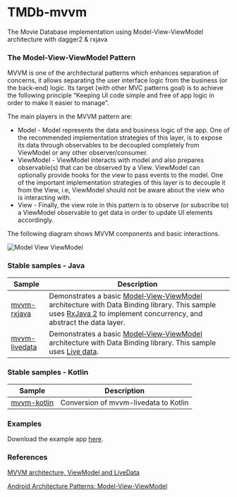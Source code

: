 # TMDb-mvvm
The Movie Database implementation using Model-View-ViewModel architecture with dagger2 &amp; rxjava

### The Model-View-ViewModel Pattern
MVVM is one of the architectural patterns which enhances separation of concerns, it allows separating the user interface logic from the business (or the back-end) logic. Its target (with other MVC patterns goal) is to achieve the following principle “Keeping UI code simple and free of app logic in order to make it easier to manage”.

The main players in the MVVM pattern are:

* Model - Model represents the data and business logic of the app. One of the recommended implementation strategies of this layer, is to expose its data through observables to be decoupled completely from ViewModel or any other observer/consumer.
* ViewModel - ViewModel interacts with model and also prepares observable(s) that can be observed by a View. ViewModel can optionally provide hooks for the view to pass events to the model. 
One of the important implementation strategies of this layer is to decouple it from the View, i.e, ViewModel should not be aware about the view who is interacting with.
* View - Finally, the view role in this pattern is to observe (or subscribe to) a ViewModel observable to get data in order to update UI elements accordingly.

The following diagram shows MVVM components and basic interactions.

<img src="https://cdn-images-1.medium.com/max/900/1*BpxMFh7DdX0_hqX6ABkDgw.png" alt="Model View ViewModel"/>

### Stable samples - Java
| Sample | Description |
| ------------- | ------------- |
| [mvvm-rxjava](https://github.com/Shrikant-B/Tmdb-mvvm/tree/mvvm-rxjava) | Demonstrates a basic [Model‑View‑ViewModel](https://en.wikipedia.org/wiki/Model%E2%80%93view%E2%80%93viewmodel) architecture with Data Binding library. This sample uses [RxJava 2](https://github.com/ReactiveX/RxJava) to implement concurrency, and abstract the data layer. |
| [mvvm-livedata](https://github.com/Shrikant-B/Tmdb-mvvm/tree/mvvm-livedata) | Demonstrates a basic [Model‑View‑ViewModel](https://en.wikipedia.org/wiki/Model%E2%80%93view%E2%80%93viewmodel) architecture with Data Binding library. This sample uses [Live data](https://developer.android.com/topic/libraries/architecture/livedata). |

### Stable samples - Kotlin
| Sample | Description |
| ------------- | ------------- |
| [mvvm-kotlin](https://github.com/Shrikant-B/Tmdb-mvvm/tree/mvvm-kotlin) | Conversion of mvvm-livedata to Kotlin|

### Examples
Download the example app [here](https://play.google.com/store/apps/details?id=com.shrikantbadwaik.tmdb.mvvm.rxjava).

### References
[MVVM architecture, ViewModel and LiveData](https://proandroiddev.com/mvvm-architecture-viewmodel-and-livedata-part-1-604f50cda1)

[Android Architecture Patterns: Model-View-ViewModel](https://medium.com/upday-devs/android-architecture-patterns-part-3-model-view-viewmodel-e7eeee76b73b)
